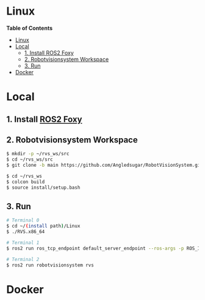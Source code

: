 # Linux

**Table of Contents**
- [Linux](#linux)
- [Local](#local)
  - [1. Install ROS2 Foxy](#1-install-ros2-foxy)
  - [2. Robotvisionsystem Workspace](#2-robotvisionsystem-workspace)
  - [3. Run](#3-run)
- [Docker](#docker)

# Local
## 1. Install [ROS2 Foxy](https://docs.ros.org/en/foxy/Installation/Ubuntu-Install-Debians.html)
## 2. Robotvisionsystem Workspace
```bash
$ mkdir -p ~/rvs_ws/src
$ cd ~/rvs_ws/src
$ git clone -b main https://github.com/Angledsugar/RobotVisionSystem.git

$ cd ~/rvs_ws
$ colcon build
$ source install/setup.bash
```
## 3. Run
```bash
# Terminal 0
$ cd ~/(install path)/Linux
$ ./RVS.x86_64
```
```bash
# Terminal 1
$ ros2 run ros_tcp_endpoint default_server_endpoint --ros-args -p ROS_IP:=127.0.0.1 -p ROS_TCP_PORT:=10000
```

```bash
# Terminal 2
$ ros2 run robotvisionsystem rvs
```

# Docker

